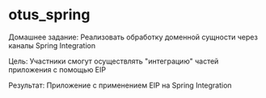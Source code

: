 # otus_spring
Домашнее задание: Реализовать обработку доменной сущности через каналы Spring Integration

Цель: Участники смогут осуществлять "интеграцию" частей приложения с помощью EIP

Результат: Приложение c применением EIP на Spring Integration